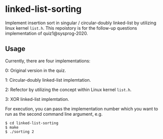 # linked-list-sorting
Implement insertion sort in singular / circular-doubly linked-list by utilizing linux kernel `list.h`.
This repoistory is for the follow-up questions implementation of quiz1@sysprog-2020.

## Usage
Currently, there are four implementations:

0: Original version in the quiz.

1: Circular-doubly linked-list implemtation.

2: Refector by utilizing the concept within Linux kernel `list.h`.

3: XOR linked-list implemtation.


For execution, you can pass the implementation number which you want to run as the second command line argument, e.g.
```
$ cd linked-list-sorting
$ make
$ ./sorting 2 
```

